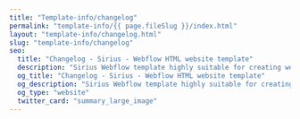 ```yaml
---
title: "Template-info/changelog"
permalink: "template-info/{{ page.fileSlug }}/index.html"
layout: "template-info/changelog.html"
slug: "template-info/changelog"
seo:
  title: "Changelog - Sirius - Webflow HTML website template"
  description: "Sirius Webflow template highly suitable for creating websites for real estate agents, development construction company and architecture agencies."
  og_title: "Changelog - Sirius - Webflow HTML website template"
  og_description: "Sirius Webflow template highly suitable for creating websites for real estate agents, development construction company and architecture agencies."
  og_type: "website"
  twitter_card: "summary_large_image"
---
```

